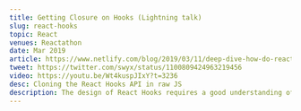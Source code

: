 ```yaml
---
title: Getting Closure on Hooks (Lightning talk)
slug: react-hooks
topic: React
venues: Reactathon
date: Mar 2019
article: https://www.netlify.com/blog/2019/03/11/deep-dive-how-do-react-hooks-really-work/
tweet: https://twitter.com/swyx/status/1100809424963219456
video: https://youtu.be/Wt4kuspJIxY?t=3236
desc: Cloning the React Hooks API in raw JS
description: The design of React Hooks requires a good understanding of closures in JavaScript. In this talk, we’ll reintroduce closures by building a tiny clone of React! This will serve two purposes – to demonstrate the effective use of closures, and to show how you can build a Hooks clone in just 29 lines of readable JS. Finally, we arrive at how you get Custom Hooks and the Rules of Hooks out of this incredible mental model!
---
```

